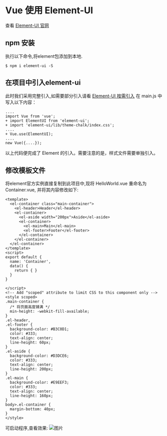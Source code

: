 # Vue 使用 Element-UI

查看 [Element-UI 官网](http://element-cn.eleme.io/#/zh-CN/component/installation)

## npm 安装 ##
执行以下命令,将element包添加到本地.

```
$ npm i element-ui -S
```

## 在项目中引入element-ui ##
此时我们采用完整引入,如需要部分引入请看 [Element-UI 按需引入](http://element-cn.eleme.io/#/an-xu-yin-ru)
在 main.js 中写入以下内容：

```
....
import Vue from 'vue';
+ import ElementUI from 'element-ui';
+ import 'element-ui/lib/theme-chalk/index.css';
....
+ Vue.use(ElementUI);
....
new Vue({....});
```

以上代码便完成了 Element 的引入。需要注意的是，样式文件需要单独引入。

## 修改模板文件 ##
将element官方实例直接复制到此项目中,现将 HelloWorld.vue 重命名为 Container.vue, 并将其内容修改如下:

```
<template>
  <el-container class="main-container">
    <el-header>Header</el-header>
    <el-container>
      <el-aside width="200px">Aside</el-aside>
      <el-container>
        <el-main>Main</el-main>
        <el-footer>Footer</el-footer>
      </el-container>
    </el-container>
  </el-container>
</template>
<script>
export default {
  name: 'Container',
  data() {
    return { }
  }
}

</script>
<!-- Add "scoped" attribute to limit CSS to this component only -->
<style scoped>
.main-container {
  /* 将页面高度铺满 */
  min-height: -webkit-fill-available;
}
.el-header,
.el-footer {
  background-color: #B3C0D1;
  color: #333;
  text-align: center;
  line-height: 60px;
}
.el-aside {
  background-color: #D3DCE6;
  color: #333;
  text-align: center;
  line-height: 200px;
}
.el-main {
  background-color: #E9EEF3;
  color: #333;
  text-align: center;
  line-height: 160px;
}
body>.el-container {
  margin-bottom: 40px;
}
</style>
```

可启动程序,查看效果:
![图片](https://dev.tencent.com/api/project/4121910/files/4680426/imagePreview)
